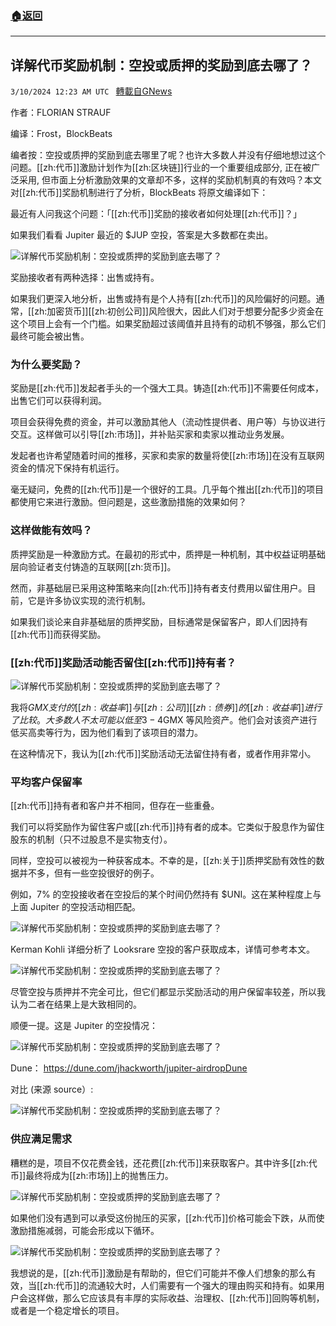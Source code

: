###  [:house:返回](README.md)
---


## 详解代币奖励机制：空投或质押的奖励到底去哪了？
`3/10/2024 12:23 AM UTC ` [轉載自GNews](https://gnews.org/articles/2380623)

作者：FLORIAN STRAUF

编译：Frost，BlockBeats

编者按：空投或质押的奖励到底去哪里了呢？也许大多数人并没有仔细地想过这个问题。[[zh:代币]]激励计划作为[[zh:区块链]]行业的一个重要组成部分, 正在被广泛采用, 但市面上分析激励效果的文章却不多，这样的奖励机制真的有效吗？本文对[[zh:代币]]奖励机制进行了分析，BlockBeats 将原文编译如下：

最近有人问我这个问题：「[[zh:代币]]奖励的接收者如何处理[[zh:代币]]？」

如果我们看看 Jupiter 最近的 $JUP 空投，答案是大多数都在卖出。

![详解代币奖励机制：空投或质押的奖励到底去哪了？](https://cdn-img.panewslab.com//panews/2022/3/9/images/d98b3b4d2b55a92228da6df0bbcca66c. "详解代币奖励机制：空投或质押的奖励到底去哪了？")

奖励接收者有两种选择：出售或持有。

如果我们更深入地分析，出售或持有是个人持有[[zh:代币]]的风险偏好的问题。通常，[[zh:加密货币]][[zh:初创公司]]风险很大，因此人们对于想要分配多少资金在这个项目上会有一个门槛。如果奖励超过该阈值并且持有的动机不够强，那么它们最终可能会被出售。

### 为什么要奖励？

奖励是[[zh:代币]]发起者手头的一个强大工具。铸造[[zh:代币]]不需要任何成本，出售它们可以获得利润。

项目会获得免费的资金，并可以激励其他人（流动性提供者、用户等）与协议进行交互。这样做可以引导[[zh:市场]]，并补贴买家和卖家以推动业务发展。

发起者也许希望随着时间的推移，买家和卖家的数量将使[[zh:市场]]在没有互联网资金的情况下保持有机运行。

毫无疑问，免费的[[zh:代币]]是一个很好的工具。几乎每个推出[[zh:代币]]的项目都使用它来进行激励。但问题是，这些激励措施的效果如何？

### 这样做能有效吗？

质押奖励是一种激励方式。在最初的形式中，质押是一种机制，其中权益证明基础层向验证者支付铸造的互联网[[zh:货币]]。

然而，非基础层已采用这种策略来向[[zh:代币]]持有者支付费用以留住用户。目前，它是许多协议实现的流行机制。

如果我们谈论来自非基础层的质押奖励，目标通常是保留客户，即人们因持有[[zh:代币]]而获得奖励。

### [[zh:代币]]奖励活动能否留住[[zh:代币]]持有者？

![详解代币奖励机制：空投或质押的奖励到底去哪了？](https://cdn-img.panewslab.com//panews/2022/3/9/images/3980116d360a6021acd6cfb37c38e4e0. "详解代币奖励机制：空投或质押的奖励到底去哪了？")

我将$GMX 支付的[[zh:收益率]]与[[zh:公司]][[zh:债券]]的[[zh:收益率]]进行了比较。大多数人不太可能以低至 3-4% 的[[zh:收益率]]持有$GMX 等风险资产。他们会对该资产进行低买高卖等行为，因为他们看到了该项目的潜力。

在这种情况下，我认为[[zh:代币]]奖励活动无法留住持有者，或者作用非常小。

### 平均客户保留率

[[zh:代币]]持有者和客户并不相同，但存在一些重叠。

我们可以将奖励作为留住客户或[[zh:代币]]持有者的成本。它类似于股息作为留住股东的机制（只不过股息不是实物支付）。

同样，空投可以被视为一种获客成本。不幸的是，[[zh:关于]]质押奖励有效性的数据并不多，但有一些空投很好的例子。

例如，7% 的空投接收者在空投后的某个时间仍然持有 $UNI。这在某种程度上与上面 Jupiter 的空投活动相匹配。

![详解代币奖励机制：空投或质押的奖励到底去哪了？](https://cdn-img.panewslab.com//panews/2022/3/9/images/02199fe87e3714484bb8b09ccb91abca. "详解代币奖励机制：空投或质押的奖励到底去哪了？")

Kerman Kohli 详细分析了 Looksrare 空投的客户获取成本，详情可参考本文。

![详解代币奖励机制：空投或质押的奖励到底去哪了？](https://cdn-img.panewslab.com//panews/2022/3/9/images/eb7df823a30ea9785d46a2507769bc81. "详解代币奖励机制：空投或质押的奖励到底去哪了？")

尽管空投与质押并不完全可比，但它们都显示奖励活动的用户保留率较差，所以我认为二者在结果上是大致相同的。

顺便一提。这是 Jupiter 的空投情况：

![详解代币奖励机制：空投或质押的奖励到底去哪了？](https://cdn-img.panewslab.com//panews/2022/3/9/images/4a5c60456d811af8becd2f3aa6f4244d. "详解代币奖励机制：空投或质押的奖励到底去哪了？")

Dune： https://dune.com/jhackworth/jupiter-airdropDune

对比 (来源 source）:

![详解代币奖励机制：空投或质押的奖励到底去哪了？](https://cdn-img.panewslab.com//panews/2022/3/9/images/869b2da208f88ea5b9f1dce162eb3fc7. "详解代币奖励机制：空投或质押的奖励到底去哪了？")

### 供应满足需求

糟糕的是，项目不仅花费金钱，还花费[[zh:代币]]来获取客户。其中许多[[zh:代币]]最终将成为[[zh:市场]]上的抛售压力。

![详解代币奖励机制：空投或质押的奖励到底去哪了？](https://cdn-img.panewslab.com//panews/2022/3/9/images/e837e26504ebde5a3c79da3f399219fd. "详解代币奖励机制：空投或质押的奖励到底去哪了？")

如果他们没有遇到可以承受这份抛压的买家，[[zh:代币]]价格可能会下跌，从而使激励措施减弱，可能会形成以下循环。

![详解代币奖励机制：空投或质押的奖励到底去哪了？](https://cdn-img.panewslab.com//panews/2022/3/9/images/8b29dcd02f7558b5513a99a15814d1bb. "详解代币奖励机制：空投或质押的奖励到底去哪了？")

我想说的是，[[zh:代币]]激励是有帮助的，但它们可能并不像人们想象的那么有效，当[[zh:代币]]的流通较大时，人们需要有一个强大的理由购买和持有。如果用户会这样做，那么它应该具有丰厚的实际收益、治理权、[[zh:代币]]回购等机制，或者是一个稳定增长的项目。
